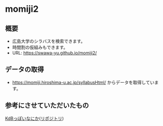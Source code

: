 # momiji2

## 概要
- 広島大学のシラバスを検索できます。
- 時間割の仮組みもできます。
- URL: https://swawa-yu.github.io/momiji2/

## データの取得
- https://momiji.hiroshima-u.ac.jp/syllabusHtml/ からデータを取得しています。

## 参考にさせていただいたもの
[KdBっぽいなにか](https://make-it-tsukuba.github.io/alternative-tsukuba-kdb/)([リポジトリ](https://github.com/Make-IT-TSUKUBA/alternative-tsukuba-kdb))
